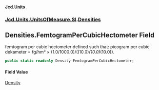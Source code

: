 #### [Jcd.Units](index 'index')
### [Jcd.Units.UnitsOfMeasure.SI](Jcd.Units.UnitsOfMeasure.SI 'Jcd.Units.UnitsOfMeasure.SI').[Densities](Densities 'Jcd.Units.UnitsOfMeasure.SI.Densities')

## Densities.FemtogramPerCubicHectometer Field

femtogram per cubic hectometer defined such that: picogram per cubic dekameter = fg/hm³ ×
(1.0/1000.0)/((10.0)*(10.0)*(10.0)).

```csharp
public static readonly Density FemtogramPerCubicHectometer;
```

#### Field Value
[Density](Density 'Jcd.Units.UnitTypes.Density')